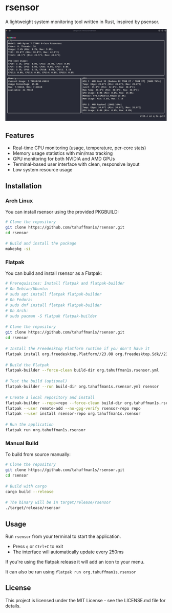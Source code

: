 # rsensor

A lightweight system monitoring tool written in Rust, inspired by psensor.

![screenshot](assets/screenshots/screenshot.png)
## Features

- Real-time CPU monitoring (usage, temperature, per-core stats)
- Memory usage statistics with min/max tracking
- GPU monitoring for both NVIDIA and AMD GPUs
- Terminal-based user interface with clean, responsive layout
- Low system resource usage

## Installation

### Arch Linux

You can install rsensor using the provided PKGBUILD:

```bash
# Clone the repository
git clone https://github.com/tahuffman1s/rsensor.git
cd rsensor

# Build and install the package
makepkg -si
```

### Flatpak

You can build and install rsensor as a Flatpak:

```bash
# Prerequisites: Install flatpak and flatpak-builder
# On Debian/Ubuntu:
# sudo apt install flatpak flatpak-builder
# On Fedora:
# sudo dnf install flatpak flatpak-builder
# On Arch:
# sudo pacman -S flatpak flatpak-builder

# Clone the repository
git clone https://github.com/tahuffman1s/rsensor.git
cd rsensor

# Install the Freedesktop Platform runtime if you don't have it
flatpak install org.freedesktop.Platform//23.08 org.freedesktop.Sdk//23.08

# Build the Flatpak
flatpak-builder --force-clean build-dir org.tahuffman1s.rsensor.yml

# Test the build (optional)
flatpak-builder --run build-dir org.tahuffman1s.rsensor.yml rsensor

# Create a local repository and install
flatpak-builder --repo=repo --force-clean build-dir org.tahuffman1s.rsensor.yml
flatpak --user remote-add --no-gpg-verify rsensor-repo repo
flatpak --user install rsensor-repo org.tahuffman1s.rsensor

# Run the application
flatpak run org.tahuffman1s.rsensor
```

### Manual Build

To build from source manually:

```bash
# Clone the repository
git clone https://github.com/tahuffman1s/rsensor.git
cd rsensor

# Build with cargo
cargo build --release

# The binary will be in target/release/rsensor
./target/release/rsensor
```

## Usage

Run `rsensor` from your terminal to start the application.

- Press `q` or `Ctrl+C` to exit
- The interface will automatically update every 250ms

If you're using the flatpak release it will add an icon to your menu.

It can also be ran using `flatpak run org.tahuffman1s.rsensor`

## License

This project is licensed under the MIT License - see the LICENSE.md file for details.

